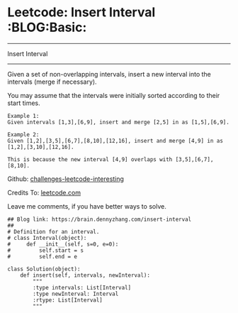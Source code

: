 # Leetcode: Insert Interval     :BLOG:Basic:


---

Insert Interval  

---

Given a set of non-overlapping intervals, insert a new interval into the intervals (merge if necessary).  

You may assume that the intervals were initially sorted according to their start times.  

    Example 1:
    Given intervals [1,3],[6,9], insert and merge [2,5] in as [1,5],[6,9].

    Example 2:
    Given [1,2],[3,5],[6,7],[8,10],[12,16], insert and merge [4,9] in as [1,2],[3,10],[12,16].
    
    This is because the new interval [4,9] overlaps with [3,5],[6,7],[8,10].

Github: [challenges-leetcode-interesting](https://github.com/DennyZhang/challenges-leetcode-interesting/tree/master/insert-interval)  

Credits To: [leetcode.com](https://leetcode.com/problems/insert-interval/description/)  

Leave me comments, if you have better ways to solve.  

    ## Blog link: https://brain.dennyzhang.com/insert-interval
    ## 
    # Definition for an interval.
    # class Interval(object):
    #     def __init__(self, s=0, e=0):
    #         self.start = s
    #         self.end = e
    
    class Solution(object):
        def insert(self, intervals, newInterval):
            """
            :type intervals: List[Interval]
            :type newInterval: Interval
            :rtype: List[Interval]
            """